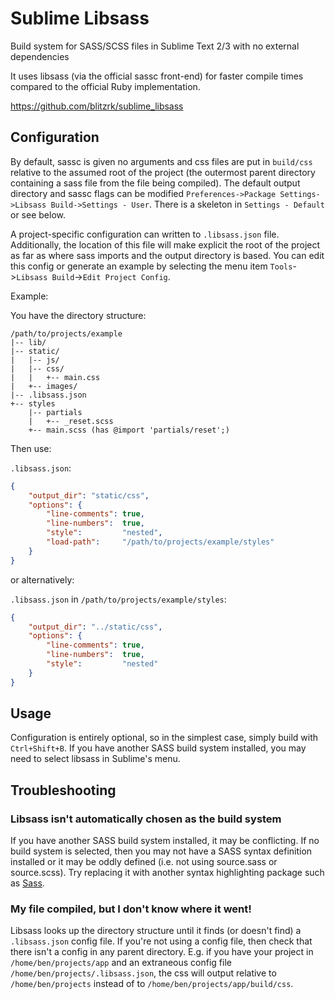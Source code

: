 # Sublime Libsass

Build system for SASS/SCSS files in Sublime Text 2/3 with no external dependencies

It uses libsass (via the official sassc front-end) for faster compile times compared to the official Ruby implementation.

https://github.com/blitzrk/sublime_libsass

## Configuration

By default, sassc is given no arguments and css files are put in `build/css` relative to the assumed root of the project (the outermost parent directory containing a sass file from the file being compiled). The default output directory and sassc flags can be modified `Preferences->Package Settings->Libsass Build->Settings - User`. There is a skeleton in `Settings - Default` or see below.

A project-specific configuration can written to `.libsass.json` file. Additionally, the location of this file will make explicit the root of the project as far as where sass imports and the output directory is based. You can edit this config or generate an example by selecting the menu item `Tools`->`Libsass Build`->`Edit Project Config`.

Example:

You have the directory structure:

```
/path/to/projects/example
|-- lib/
|-- static/
|   |-- js/
|   |-- css/
|   |   +-- main.css
|   +-- images/
|-- .libsass.json
+-- styles
    |-- partials
    |   +-- _reset.scss
    +-- main.scss (has @import 'partials/reset';)
```

Then use:

`.libsass.json`:

```json
{
	"output_dir": "static/css",
	"options": {
		"line-comments": true,
		"line-numbers":  true,
		"style":         "nested",
		"load-path":     "/path/to/projects/example/styles"
	}
}
```

or alternatively:

`.libsass.json` in `/path/to/projects/example/styles`:

```json
{
	"output_dir": "../static/css",
	"options": {
		"line-comments": true,
		"line-numbers":  true,
		"style":         "nested"
	}
}
```

## Usage

Configuration is entirely optional, so in the simplest case, simply build with `Ctrl+Shift+B`. If you have another SASS build system installed, you may need to select libsass in Sublime's menu.

## Troubleshooting

### Libsass isn't automatically chosen as the build system

If you have another SASS build system installed, it may be conflicting. If no build system is selected, then you may not have a SASS syntax definition installed or it may be oddly defined (i.e. not using source.sass or source.scss). Try replacing it with another syntax highlighting package such as [Sass](https://github.com/nathos/sass-textmate-bundle).

### My file compiled, but I don't know where it went!

Libsass looks up the directory structure until it finds (or doesn't find) a `.libsass.json` config file. If you're not using a config file, then check that there isn't a config in any parent directory. E.g. if you have your project in `/home/ben/projects/app` and an extraneous config file `/home/ben/projects/.libsass.json`, the css will output relative to `/home/ben/projects` instead of to `/home/ben/projects/app/build/css`.
